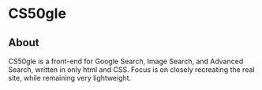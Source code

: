 # CS50gle
## About
CS50gle is a front-end for Google Search, Image Search, and Advanced Search, written in only html and CSS. Focus is on closely recreating the real site, while remaining very lightweight.